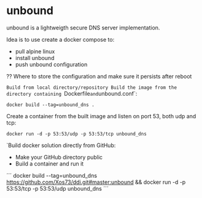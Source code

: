 # unbound
unbound is a lightweigth secure DNS server implementation.

Idea is to use create a docker compose to:
* pull alpine linux
* install unbound
* push unbound configuration

?? Where to store the configuration and make sure it persists after reboot

`Build from local directory/repository
Build the image from the directory containing `Dockerfile` and `unbound.conf`:
```
docker build --tag=unbound_dns .
```

Create a container from the built image and listen on port 53, both udp and tcp:
```
docker run -d -p 53:53/udp -p 53:53/tcp unbound_dns
```

`Build docker solution directly from GitHub:
* Make your GitHub directory public
* Build a container and run it

´´´
docker build --tag=unbound_dns https://github.com/Xos73/ddi.git#master:unbound && docker run -d -p 53:53/tcp -p 53:53/udp unbound_dns
´´´
